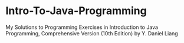 # Intro-To-Java-Programming
My Solutions to Programming Exercises in Introduction to Java Programming, Comprehensive Version (10th Edition) by Y. Daniel Liang
